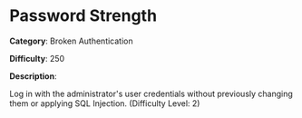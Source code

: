 # Password Strength

**Category**: Broken Authentication

**Difficulty**: 250

**Description**:

Log in with the administrator's user credentials without previously changing them or applying SQL Injection. (Difficulty Level: 2)
